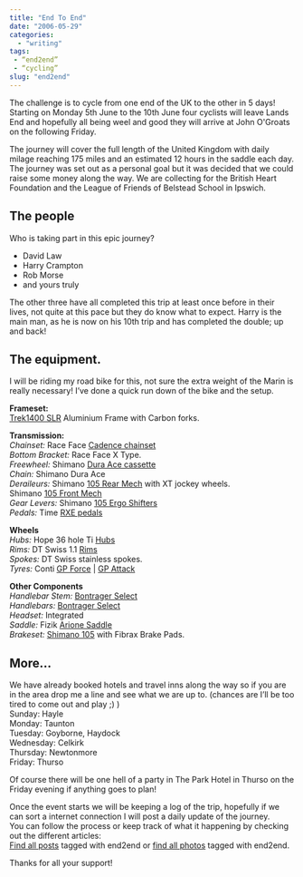 ```yaml
---
title: "End To End"
date: "2006-05-29"
categories: 
  - "writing"
tags:
 - “end2end”
 - “cycling”
slug: "end2end"
---
```


The challenge is to cycle from one end of the UK to the other in 5 days!  
Starting on Monday 5th June to the 10th June four cyclists will leave Lands End and hopefully all being weel and good they will arrive at John O'Groats on the following Friday.  

The journey will cover the full length of the United Kingdom with daily milage reaching 175 miles and an estimated 12 hours in the saddle each day.  
The journey was set out as a personal goal but it was decided that we could raise some money along the way. We are collecting for the British Heart Foundation and the League of Friends of Belstead School in Ipswich.

## The people

Who is taking part in this epic journey?  
- David Law  
- Harry Crampton  
- Rob Morse  
- and yours truly

The other three have all completed this trip at least once before in their lives, not quite at this pace but they do know what to expect. Harry is the main man, as he is now on his 10th trip and has completed the double; up and back!

## The equipment.

I will be riding my road bike for this, not sure the extra weight of the Marin is really necessary! I’ve done a quick run down of the bike and the setup. 

**Frameset:**  
[Trek1400 SLR](https://static.flickr.com/71/157440389_af5f624f9f.jpg) Aluminium Frame with Carbon forks.

**Transmission:**  
_Chainset:_ Race Face [Cadence chainset](https://static.flickr.com/58/157420266_6e46a88486.jpg)  
_Bottom Bracket:_ Race Face X Type.  
_Freewheel:_ Shimano [Dura Ace cassette](https://static.flickr.com/47/157434573_9779d01769.jpg)  
_Chain:_ Shimano Dura Ace  
_Deraileurs:_ Shimano [105 Rear Mech](https://static.flickr.com/65/157418227_460a950261.jpg) with XT jockey wheels.  
Shimano [105 Front Mech](https://static.flickr.com/54/157419273_c8a8fdd667.jpg)  
_Gear Levers:_ Shimano [105 Ergo Shifters](https://static.flickr.com/66/157416481_41a84ed581.jpg)  
_Pedals:_ Time [RXE pedals](https://static.flickr.com/59/157422720_fc973b3b57.jpg)

**Wheels**  
_Hubs:_ Hope 36 hole Ti [Hubs](https://static.flickr.com/56/157421091_604a19d33b.jpg)  
_Rims:_ DT Swiss 1.1 [Rims](https://static.flickr.com/61/157423473_b527c5951b.jpg)  
_Spokes:_ DT Swiss stainless spokes.  
_Tyres:_ Conti [GP Force](https://static.flickr.com/69/157436448_ffccb23153.jpg) | [GP Attack](https://static.flickr.com/64/157424127_b1700906a1.jpg)

**Other Components**  
_Handlebar Stem:_ [Bontrager Select](https://static.flickr.com/65/157414347_e6876ee21a.jpg)  
_Handlebars:_ [Bontrager Select](https://static.flickr.com/58/157415527_6e607326e1.jpg)  
_Headset:_ Integrated  
_Saddle:_ Fizik [Arione Saddle](https://static.flickr.com/61/157438660_a2fc0e8f8f.jpg)  
_Brakeset:_ [Shimano 105](https://static.flickr.com/59/157435719_74fcff5e1a.jpg) with Fibrax Brake Pads.

## More…

We have already booked hotels and travel inns along the way so if you are in the area drop me a line and see what we are up to. (chances are I’ll be too tired to come out and play ;) )  
Sunday: Hayle  
Monday: Taunton  
Tuesday: Goyborne, Haydock  
Wednesday: Celkirk  
Thursday: Newtonmore  
Friday: Thurso

Of course there will be one hell of a party in The Park Hotel in Thurso on the Friday evening if anything goes to plan!

Once the event starts we will be keeping a log of the trip, hopefully if we can sort a internet connection I will post a daily update of the journey.  
You can follow the process or keep track of what it happening by checking out the different articles:  
[Find all posts](https://adamchamberlin.info/tagged/end2end) tagged with end2end or [find all photos](https://www.flickr.com/photos/funkylarma/tags/end2end/) tagged with end2end.

Thanks for all your support!
